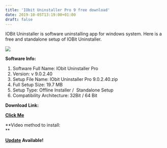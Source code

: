 ```yaml
---
title: 'IObit Uninstaller Pro 9 free download'
date: 2019-10-05T13:19:00+01:00
draft: false
---
```


IOBit Uninstaller is software uninstalling app for windows system. Here is a free and standalone setup of IOBit Uninstaller.  
  
  

[![](https://1.bp.blogspot.com/-gVlyGD5w5LU/XZiHz7l8zrI/AAAAAAAAAUE/rtjiLth1C0Q0144_komQPtPsy0P-kWI9ACLcBGAsYHQ/s320/logo%2Bframe.jpg)](https://1.bp.blogspot.com/-gVlyGD5w5LU/XZiHz7l8zrI/AAAAAAAAAUE/rtjiLth1C0Q0144_komQPtPsy0P-kWI9ACLcBGAsYHQ/s1600/logo%2Bframe.jpg)

  

  

  

**Software Info:**

1.  Software Full Name: IObit Uninstaller Pro
2.  Version: v 9.0.2.40
3.  Setup File Name: IObit Uninstaller Pro 9.0.2.40.zip
4.  Full Setup Size: 19.7 MB
5.  Setup Type: Offline Installer /  Standalone Setup
6.  Compatibility Architecture: 32Bit / 64 Bit 

**Download Link:**

**[Click Me](https://mega.nz/#!eGwSUYpK!gRDZcdsVgLijWlbItz5_-9s5wMYZ-H9acBKqYXy1aUs)**  
  

**Video method to install:  
**  

**[Update](https://pcappsstock.blogspot.com/2019/10/iobit-uninstaller-free.html) Available!**